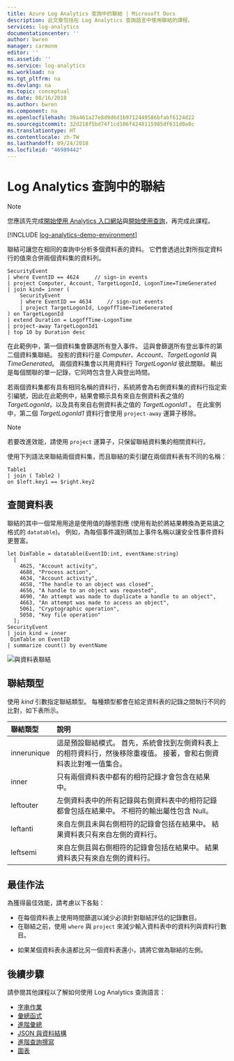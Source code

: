 ```yaml
---
title: Azure Log Analytics 查詢中的聯結 | Microsoft Docs
description: 此文章包括在 Log Analytics 查詢語言中使用聯結的課程。
services: log-analytics
documentationcenter: ''
author: bwren
manager: carmonm
editor: ''
ms.assetid: ''
ms.service: log-analytics
ms.workload: na
ms.tgt_pltfrm: na
ms.devlang: na
ms.topic: conceptual
ms.date: 08/16/2018
ms.author: bwren
ms.component: na
ms.openlocfilehash: 39a461a27e8d9d6d1b9712449586bfabf6124d22
ms.sourcegitcommit: 32d218f5bd74f1cd106f4248115985df631d0a8c
ms.translationtype: HT
ms.contentlocale: zh-TW
ms.lasthandoff: 09/24/2018
ms.locfileid: "46989442"
---
```

# <a name="joins-in-log-analytics-queries"></a>Log Analytics 查詢中的聯結

> [!NOTE]
> 您應該先完成[開始使用 Analytics 入口網站](get-started-analytics-portal.md)與[開始使用查詢](get-started-queries.md)，再完成此課程。

[!INCLUDE [log-analytics-demo-environment](../../../includes/log-analytics-demo-environment.md)]

聯結可讓您在相同的查詢中分析多個資料表的資料。 它們會透過比對所指定資料行的值來合併兩個資料集的資料列。


```Kusto
SecurityEvent 
| where EventID == 4624     // sign-in events
| project Computer, Account, TargetLogonId, LogonTime=TimeGenerated
| join kind= inner (
    SecurityEvent 
    | where EventID == 4634     // sign-out events
    | project TargetLogonId, LogoffTime=TimeGenerated
) on TargetLogonId
| extend Duration = LogoffTime-LogonTime
| project-away TargetLogonId1 
| top 10 by Duration desc
```

在此範例中，第一個資料集會篩選所有登入事件。 這與會篩選所有登出事件的第二個資料集聯結。 投影的資料行是 _Computer_、_Account_、_TargetLogonId_ 與 _TimeGenerated_。 兩個資料集會以共用資料行 _TargetLogonId_ 彼此關聯。 輸出是每個關聯的單一記錄，它同時包含登入與登出時間。

若兩個資料集都有具有相同名稱的資料行，系統將會為右側資料集的資料行指定索引編號，因此在此範例中，結果會顯示具有來自左側資料表之值的 _TargetLogonId_，以及具有來自右側資料表之值的 _TargetLogonId1_ 。 在此案例中，第二個 _TargetLogonId1_ 資料行會使用 `project-away` 運算子移除。

> [!NOTE]
> 若要改進效能，請使用 `project` 運算子，只保留聯結資料集的相關資料行。


使用下列語法來聯結兩個資料集，而且聯結的索引鍵在兩個資料表有不同的名稱：
```
Table1
| join ( Table2 ) 
on $left.key1 == $right.key2
```

## <a name="lookup-tables"></a>查閱資料表
聯結的其中一個常用用途是使用值的靜態對應 (使用有助於將結果轉換為更易讀之格式的 `datatable`)。 例如，為每個事件識別碼加上事件名稱以讓安全性事件資料更豐富。

```Kusto
let DimTable = datatable(EventID:int, eventName:string)
  [
    4625, "Account activity",
    4688, "Process action",
    4634, "Account activity",
    4658, "The handle to an object was closed",
    4656, "A handle to an object was requested",
    4690, "An attempt was made to duplicate a handle to an object",
    4663, "An attempt was made to access an object",
    5061, "Cryptographic operation",
    5058, "Key file operation"
  ];
SecurityEvent
| join kind = inner
 DimTable on EventID
| summarize count() by eventName
```

![與資料表聯結](media/joins/dim-table.png)

## <a name="join-kinds"></a>聯結類型
使用 _kind_ 引數指定聯結類型。 每種類型都會在給定資料表的記錄之間執行不同的比對，如下表所示。

| 聯結類型 | 說明 |
|:---|:---|
| innerunique | 這是預設聯結模式。 首先，系統會找到左側資料表上的相符資料行，然後移除重複值。  接著，會和右側資料表比對唯一值集合。 |
| inner | 只有兩個資料表中都有的相符記錄才會包含在結果中。 |
| leftouter | 左側資料表中的所有記錄與右側資料表中的相符記錄都會包括在結果中。 不相符的輸出屬性包含 Null。  |
| leftanti | 來自左側且未與右側相符的記錄會包括在結果中。 結果資料表只有來自左側的資料行。 |
| leftsemi | 來自左側且與右側相符的記錄會包括在結果中。 結果資料表只有來自左側的資料行。 |


## <a name="best-practices"></a>最佳作法

為獲得最佳效能，請考慮以下各點：

- 在每個資料表上使用時間篩選以減少必須針對聯結評估的記錄數目。
- 在聯結之前，使用 `where` 與 `project` 來減少輸入資料表中的資料列與資料行數目。
* 如果某個資料表永遠都比另一個資料表還小，請將它做為聯結的左側。


## <a name="next-steps"></a>後續步驟
請參閱其他課程以了解如何使用 Log Analytics 查詢語言：

- [字串作業](string-operations.md)
- [彙總函式](aggregations.md)
- [進階彙總](advanced-aggregations.md)
- [JSON 與資料結構](json-data-structures.md)
- [進階查詢撰寫](advanced-query-writing.md)
- [圖表](charts.md)